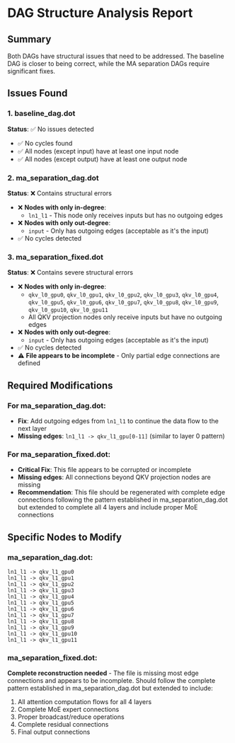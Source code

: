# DAG Structure Analysis Report

## Summary
Both DAGs have structural issues that need to be addressed. The baseline DAG is closer to being correct, while the MA separation DAGs require significant fixes.

## Issues Found

### 1. baseline_dag.dot
**Status**: ✅ No issues detected
- ✅ No cycles found
- ✅ All nodes (except input) have at least one input node
- ✅ All nodes (except output) have at least one output node

### 2. ma_separation_dag.dot
**Status**: ❌ Contains structural errors
- ❌ **Nodes with only in-degree**:
  - `ln1_l1` - This node only receives inputs but has no outgoing edges
- ❌ **Nodes with only out-degree**:
  - `input` - Only has outgoing edges (acceptable as it's the input)
- ✅ No cycles detected

### 3. ma_separation_fixed.dot
**Status**: ❌ Contains severe structural errors
- ❌ **Nodes with only in-degree**:
  - `qkv_l0_gpu0`, `qkv_l0_gpu1`, `qkv_l0_gpu2`, `qkv_l0_gpu3`, `qkv_l0_gpu4`, `qkv_l0_gpu5`, `qkv_l0_gpu6`, `qkv_l0_gpu7`, `qkv_l0_gpu8`, `qkv_l0_gpu9`, `qkv_l0_gpu10`, `qkv_l0_gpu11`
  - All QKV projection nodes only receive inputs but have no outgoing edges
- ❌ **Nodes with only out-degree**:
  - `input` - Only has outgoing edges (acceptable as it's the input)
- ✅ No cycles detected
- ⚠️ **File appears to be incomplete** - Only partial edge connections are defined

## Required Modifications

### For ma_separation_dag.dot:
- **Fix**: Add outgoing edges from `ln1_l1` to continue the data flow to the next layer
- **Missing edges**: `ln1_l1 -> qkv_l1_gpu[0-11]` (similar to layer 0 pattern)

### For ma_separation_fixed.dot:
- **Critical Fix**: This file appears to be corrupted or incomplete
- **Missing edges**: All connections beyond QKV projection nodes are missing
- **Recommendation**: This file should be regenerated with complete edge connections following the pattern established in ma_separation_dag.dot but extended to complete all 4 layers and include proper MoE connections

## Specific Nodes to Modify

### ma_separation_dag.dot:
```
ln1_l1 -> qkv_l1_gpu0
ln1_l1 -> qkv_l1_gpu1
ln1_l1 -> qkv_l1_gpu2
ln1_l1 -> qkv_l1_gpu3
ln1_l1 -> qkv_l1_gpu4
ln1_l1 -> qkv_l1_gpu5
ln1_l1 -> qkv_l1_gpu6
ln1_l1 -> qkv_l1_gpu7
ln1_l1 -> qkv_l1_gpu8
ln1_l1 -> qkv_l1_gpu9
ln1_l1 -> qkv_l1_gpu10
ln1_l1 -> qkv_l1_gpu11
```

### ma_separation_fixed.dot:
**Complete reconstruction needed** - The file is missing most edge connections and appears to be incomplete. Should follow the complete pattern established in ma_separation_dag.dot but extended to include:
1. All attention computation flows for all 4 layers
2. Complete MoE expert connections
3. Proper broadcast/reduce operations
4. Complete residual connections
5. Final output connections